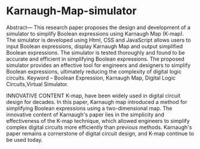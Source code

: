 # Karnaugh-Map-simulator
Abstract— 
This research paper proposes the design and 
development of a simulator to simplify Boolean expressions 
using Karnaugh Map (K-map). The simulator is developed 
using Html, CSS and JavaScript allows users to input Boolean 
expressions, display Karnaugh Map and output simplified 
Boolean expressions. The simulator is tested thoroughly and 
found to be accurate and efficient in simplifying Boolean 
expressions. The proposed simulator provides an effective tool 
for engineers and designers to simplify Boolean expressions, 
ultimately reducing the complexity of digital logic circuits.
Keyword – Boolean Expression, Karnaugh Map, Digital Logic 
Circuits,Virtual Simulator.

INNOVATIVE CONTENT
K-map, have been widely used in digital circuit design for 
decades. In this paper, Karnaugh map introduced a method for 
simplifying Boolean expressions using a two-dimensional 
map. The innovative content of Karnaugh's paper lies in the 
simplicity and effectiveness of the K-map technique, which 
allowed engineers to simplify complex digital circuits more 
efficiently than previous methods. Karnaugh's paper remains 
a cornerstone of digital circuit design, and K-map continue to 
be used today.
